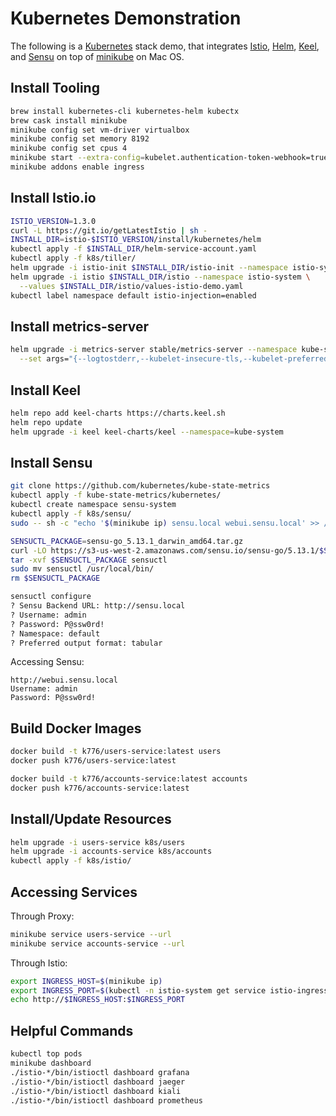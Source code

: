 # Kubernetes Demonstration

The following is a [Kubernetes](https://kubernetes.io/) stack demo, that integrates [Istio](https://istio.io/), [Helm](https://helm.sh/), [Keel](https://keel.sh/), and [Sensu](https://sensu.io) on top of [minikube](https://minikube.sigs.k8s.io/) on Mac OS.

## Install Tooling

```bash
brew install kubernetes-cli kubernetes-helm kubectx
brew cask install minikube
minikube config set vm-driver virtualbox
minikube config set memory 8192
minikube config set cpus 4
minikube start --extra-config=kubelet.authentication-token-webhook=true
minikube addons enable ingress
```

## Install Istio.io

```bash
ISTIO_VERSION=1.3.0
curl -L https://git.io/getLatestIstio | sh -
INSTALL_DIR=istio-$ISTIO_VERSION/install/kubernetes/helm
kubectl apply -f $INSTALL_DIR/helm-service-account.yaml
kubectl apply -f k8s/tiller/
helm upgrade -i istio-init $INSTALL_DIR/istio-init --namespace istio-system
helm upgrade -i istio $INSTALL_DIR/istio --namespace istio-system \
  --values $INSTALL_DIR/istio/values-istio-demo.yaml
kubectl label namespace default istio-injection=enabled
```

## Install metrics-server

```bash
helm upgrade -i metrics-server stable/metrics-server --namespace kube-system \
  --set args="{--logtostderr,--kubelet-insecure-tls,--kubelet-preferred-address-types=InternalIP\,ExternalIP\,Hostname}"
```

## Install Keel

```bash
helm repo add keel-charts https://charts.keel.sh
helm repo update
helm upgrade -i keel keel-charts/keel --namespace=kube-system
```

## Install Sensu

```bash
git clone https://github.com/kubernetes/kube-state-metrics
kubectl apply -f kube-state-metrics/kubernetes/
kubectl create namespace sensu-system
kubectl apply -f k8s/sensu/
sudo -- sh -c "echo '$(minikube ip) sensu.local webui.sensu.local' >> /etc/hosts"

SENSUCTL_PACKAGE=sensu-go_5.13.1_darwin_amd64.tar.gz
curl -LO https://s3-us-west-2.amazonaws.com/sensu.io/sensu-go/5.13.1/$SENSUCTL_PACKAGE
tar -xvf $SENSUCTL_PACKAGE sensuctl
sudo mv sensuctl /usr/local/bin/
rm $SENSUCTL_PACKAGE

sensuctl configure
? Sensu Backend URL: http://sensu.local
? Username: admin
? Password: P@ssw0rd!
? Namespace: default
? Preferred output format: tabular
```

Accessing Sensu:
```
http://webui.sensu.local
Username: admin
Password: P@ssw0rd!
```

## Build Docker Images

```bash
docker build -t k776/users-service:latest users
docker push k776/users-service:latest

docker build -t k776/accounts-service:latest accounts
docker push k776/accounts-service:latest
```

## Install/Update Resources

```bash
helm upgrade -i users-service k8s/users
helm upgrade -i accounts-service k8s/accounts
kubectl apply -f k8s/istio/
```

## Accessing Services

Through Proxy:
```bash
minikube service users-service --url
minikube service accounts-service --url
```

Through Istio:
```bash
export INGRESS_HOST=$(minikube ip)
export INGRESS_PORT=$(kubectl -n istio-system get service istio-ingressgateway -o jsonpath='{.spec.ports[?(@.name=="http2")].nodePort}')
echo http://$INGRESS_HOST:$INGRESS_PORT
```

## Helpful Commands

```bash
kubectl top pods
minikube dashboard
./istio-*/bin/istioctl dashboard grafana
./istio-*/bin/istioctl dashboard jaeger
./istio-*/bin/istioctl dashboard kiali
./istio-*/bin/istioctl dashboard prometheus
```
